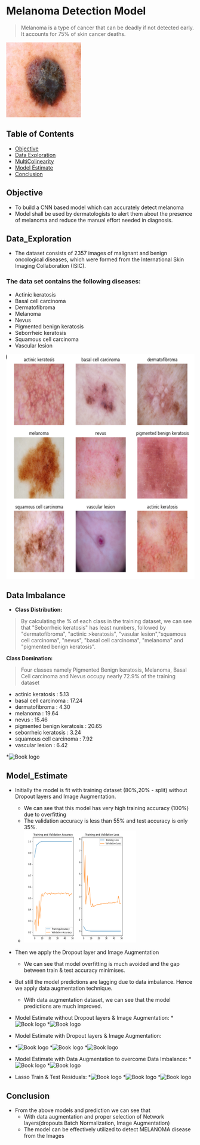 # Melanoma Detection Model 
> Melanoma is a type of cancer that can be deadly if not detected early. It accounts for 75% of skin cancer deaths.  

<img src="mela.jpg" width="200" height="200">

## Table of Contents
* [Objective](#Objective)
* [Data Exploration](#Data_Exploration)
* [MultiColinearity](#Multicolinearity)
* [Model Estimate](#Model_Estimate)
* [Conclusion](#Conclusion)

<!-- You can include any other section that is pertinent to your problem -->

## Objective
- To build a CNN based model which can accurately detect melanoma
- Model shall be used by dermatologists to alert them about the presence of melanoma and reduce the manual effort needed in diagnosis.
<!-- You don't have to answer all the questions - just the ones relevant to your project. -->

## Data_Exploration
-  The dataset consists of 2357 images of malignant and benign oncological diseases, which were formed from the International Skin Imaging Collaboration (ISIC).

### The data set contains the following diseases:
* Actinic keratosis
* Basal cell carcinoma
* Dermatofibroma
* Melanoma
* Nevus
* Pigmented benign keratosis
* Seborrheic keratosis
* Squamous cell carcinoma
* Vascular lesion
<img src="skin_disease.PNG" width="600" height="600">

## Data Imbalance
- **Class Distribution:**
>By calculating the % of each class in the training dataset, we can see that "Seborrheic keratosis" has least numbers, followed by "dermatofibroma", "actinic >keratosis", "vasular lesion","squamous cell carcinoma", "nevus", "basal cell carcinoma", "melanoma" and "pigmented benign keratosis".

**Class Domination:**
>Four classes namely Pigmented Benign keratosis, Melanoma, Basal Cell carcinoma and Nevus occupy nearly 72.9% of the training dataset

- actinic keratosis 		    : 5.13
- basal cell carcinoma 		    : 17.24
- dermatofibroma 		        : 4.30
- melanoma 			            : 19.64
- nevus 				        : 15.46
- pigmented benign keratosis    : 20.65
- seborrheic keratosis 		    : 3.24
- squamous cell carcinoma 	    : 7.92
- vascular lesion 		        : 6.42

*![Book logo](/corr1.PNG)


## Model_Estimate
- Initially the model is fit with training dataset (80%,20% - split) without Dropout layers and Image Augmentation.
    - We can see that this model has very high training accuracy (100%) due to overfitting
    - The validation accuracy is less than 55% and test accuracy is only 35%.
    - <img src="Training_Trend.PNG" width="300" height="300">
- Then we apply the Dropout layer and Image Augmentation
    - We can see that model overfitting is much avoided and the gap between train & test accuracy minimises.
- But still the model predictions are lagging due to data imbalance. Hence we apply data augmentation technique.
    - With data augmentation dataset, we can see that the model predictions are much improved.

- Model Estimate without Dropout layers & Image Augmentation:
*![Book logo](/ridgetr2.PNG)
*![Book logo](/ridgetst3.PNG)

- Model Estimate with Dropout layers & Image Augmentation:
- *![Book logo](/ridgetr1.PNG)
*![Book logo](/ridgetst1.PNG)
*![Book logo](/ridgetst2.PNG)

- Model Estimate with Data Augmentation to overcome Data Imbalance:
*![Book logo](/lassotr2.PNG)
*![Book logo](/lassotst3.PNG)
     
- Lasso Train & Test Residuals:
*![Book logo](/lassotr1.PNG)
*![Book logo](/lassotst1.PNG)
*![Book logo](/lassotst2.PNG)
  
## Conclusion
   -   From the above models and prediction we can see that 
        - With data augmentation and proper selection of Network layers(dropouts Batch Normalization, Image Augmentation)
        - The model can be effectively utilized to detect MELANOMA disease from the Images 
 
<!-- You don't have to answer all the questions - just the ones relevant to your project. -->
